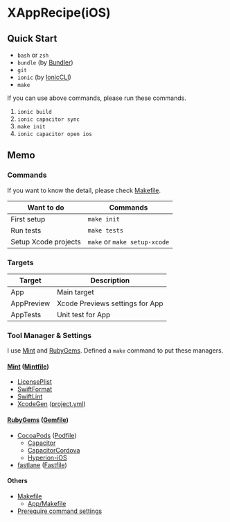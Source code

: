 # XAppRecipe(iOS)
## Quick Start
* ```bash``` or ```zsh```
* ```bundle``` (by [Bundler])
* ```git```
* ```ionic``` (by [IonicCLI])
* ```make```

If you can use above commands, please run these commands.

1. ```ionic build```
2. ```ionic capacitor sync```
3. ```make init```
4. ```ionic capacitor open ios```


## Memo
### Commands
If you want to know the detail, please check [Makefile].

Want to do | Commands
--- | ---
First setup | ```make init```
Run tests | ```make tests```
Setup Xcode projects | ```make``` or ```make setup-xcode```

### Targets
Target | Description
--- | ---
App | Main target
AppPreview | Xcode Previews settings for App
AppTests | Unit test for App

### Tool Manager & Settings
I use [Mint] and [RubyGems].
Defined a ```make``` command to put these managers.

#### [Mint] ([Mintfile](./App/Mintfile))
* [LicensePlist]
* [SwiftFormat]
* [SwiftLint]
* [XcodeGen] ([project.yml](./App/project.yml))

#### [RubyGems] ([Gemfile](./App/Gemfile))
* [CocoaPods] ([Podfile](./App/Podfile))
  * [Capacitor](https://cocoapods.org/pods/Capacitor)
  * [CapacitorCordova](https://cocoapods.org/pods/CapacitorCordova)
  * [Hyperion-iOS](https://github.com/willowtreeapps/Hyperion-iOS)
* [fastlane] ([Fastfile](./App/fastlane/Fastfile))

#### Others
* [Makefile][Makefile]
  * [App/Makefile](./App/Makefile)
* [Prerequire command settings](./App/scripts/setup-command.sh)


[Bundler]: https://bundler.io/
[CocoaPods]: https://cocoapods.org/
[fastlane]: https://fastlane.tools/
[IonicCLI]: https://ionicframework.com/
[LicensePlist]: https://github.com/mono0926/LicensePlist
[Makefile]: ./Makefile
[Mint]: https://github.com/yonaskolb/Mint
[Node]: https://nodejs.org/
[RubyGems]: https://rubygems.org/
[SwiftFormat]: https://github.com/nicklockwood/SwiftFormat
[SwiftLint]: https://github.com/realm/SwiftLint
[XcodeGen]: https://github.com/yonaskolb/XcodeGen
